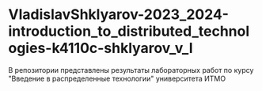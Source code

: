 # VladislavShklyarov-2023_2024-introduction_to_distributed_technologies-k4110c-shklyarov_v_l
В репозитории представлены результаты лабораторных работ по курсу "Введение в распределенные технологии" университета ИТМО
